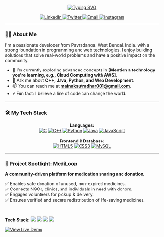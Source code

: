 <p align="center">
  <a href="https://git.io/typing-svg"><img src="https://readme-typing-svg.herokuapp.com?font=Fira+Code&size=30&pause=1000&color=3399FF&center=true&vCenter=true&width=435&lines=Hi+there%2C+I'm+Mainak+Sutradhar+%F0%9F%91%8B;Software+Developer;Problem+Solver;Tech+Enthusiast" alt="Typing SVG" /></a>
</p>

<p align="center">
  <a href="https://www.linkedin.com/in/mainak-sutradhar-ms25/" target="_blank">
    <img src="https://img.shields.io/badge/-LinkedIn-0077B5?style=for-the-badge&logo=linkedin&logoColor=white" alt="LinkedIn">
  </a>
  <a href="https://x.com/mainak_2501" target="_blank">
    <img src="https://img.shields.io/badge/-Twitter-1DA1F2?style=for-the-badge&logo=x&logoColor=white" alt="Twitter">
  </a>
  <a href="mailto:mainaksutradhar001@gmail.com">
    <img src="https://img.shields.io/badge/-Email-D14836?style=for-the-badge&logo=gmail&logoColor=white" alt="Email">
  </a>
   <a href="https://www.instagram.com/mainak_2501/" target="_blank">
    <img src="https://img.shields.io/badge/-Instagram-E4405F?style=for-the-badge&logo=instagram&logoColor=white" alt="Instagram">
  </a>
</p>

---

### 👨‍💻 About Me

I'm a passionate developer from Payradanga, West Bengal, India, with a strong foundation in programming and web technologies. I enjoy building solutions that solve real-world problems and have a positive impact on the community.

* 🌱 I’m currently exploring advanced concepts in **[Mention a technology you're learning, e.g., Cloud Computing with AWS]**.
* 💬 Ask me about **C++, Java, Python, and Web Development**.
* 📫 You can reach me at **mainaksutradhar001@gmail.com**.
* ⚡ Fun fact: I believe a line of code can change the world.

---

### 🛠️ My Tech Stack

<p align="center">
  <strong>Languages:</strong><br>
  <a href="#"><img alt="C" src="https://img.shields.io/badge/C-%23A8B9CC.svg?style=for-the-badge&logo=c&logoColor=white"></a>
  <a href="#"><img alt="C++" src="https://img.shields.io/badge/C++%23-00599C.svg?style=for-the-badge&logo=c%2B%2B&logoColor=white"></a>
  <a href="#"><img alt="Python" src="https://img.shields.io/badge/python-3670A0?style=for-the-badge&logo=python&logoColor=ffdd54"></a>
  <a href="#"><img alt="Java" src="https://img.shields.io/badge/java-%23ED8B00.svg?style=for-the-badge&logo=openjdk&logoColor=white"></a>
  <a href="#"><img alt="JavaScript" src="https://img.shields.io/badge/javascript-%23323330.svg?style=for-the-badge&logo=javascript&logoColor=%23F7DF1E"></a>
  <br><br>
  <strong>Frontend & Database:</strong><br>
  <a href="#"><img alt="HTML5" src="https://img.shields.io/badge/html5-%23E34F26.svg?style=for-the-badge&logo=html5&logoColor=white"></a>
  <a href="#"><img alt="CSS3" src="https://img.shields.io/badge/css3-%231572B6.svg?style=for-the-badge&logo=css3&logoColor=white"></a>
  <a href="#"><img alt="MySQL" src="https://img.shields.io/badge/mysql-%2300f.svg?style=for-the-badge&logo=mysql&logoColor=white"></a>
</p>

---

### 🚀 Project Spotlight: MediLoop

<p align="center">
  <p><strong>A community-driven platform for medication sharing and donation.</strong></p>
  
  ✅ Enables safe donation of unused, non-expired medicines. <br>
  ✅ Connects NGOs, clinics, and individuals in need with donors. <br>
  ✅ Engages volunteers for pickup & delivery. <br>
  ✅ Ensures verified and secure redistribution of life-saving medicines.

  <br>
  
  <p>
    <strong>Tech Stack:</strong>
    <img src="https://img.shields.io/badge/html5-%23E34F26.svg?style=flat&logo=html5&logoColor=white" />
    <img src="https://img.shields.io/badge/css3-%231572B6.svg?style=flat&logo=css3&logoColor=white" />
    <img src="https://img.shields.io/badge/javascript-%23323330.svg?style=flat&logo=javascript&logoColor=%23F7DF1E" />
    <img src="https://img.shields.io/badge/mysql-%2300f.svg?style=flat&logo=mysql&logoColor=white" />
  </p>
  
  <a href="https://mediloop.wuaze.com/" target="_blank">
    <img src="https://img.shields.io/badge/-View_Live-%23306998?style=for-the-badge&logo=vercel&logoColor=white" alt="View Live Demo">
  </a>
</p>
